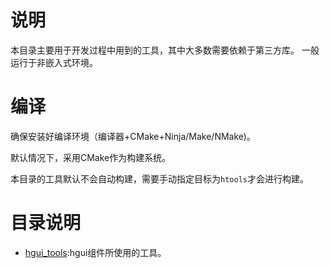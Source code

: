 #  说明

本目录主要用于开发过程中用到的工具，其中大多数需要依赖于第三方库。
一般运行于非嵌入式环境。

# 编译

确保安装好编译环境（编译器+CMake+Ninja/Make/NMake)。

默认情况下，采用CMake作为构建系统。

本目录的工具默认不会自动构建，需要手动指定目标为`htools`才会进行构建。

# 目录说明

- [hgui_tools](hgui_tools):hgui组件所使用的工具。
